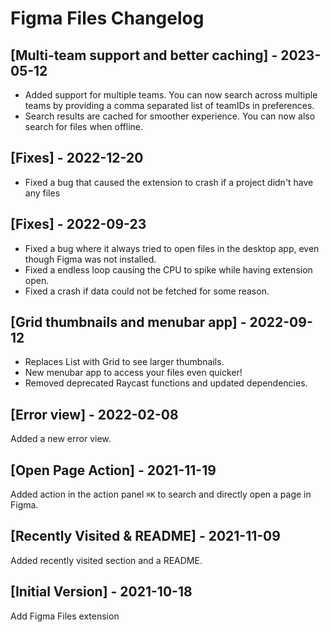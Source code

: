 # Figma Files Changelog

## [Multi-team support and better caching] - 2023-05-12

 - Added support for multiple teams. You can now search across multiple teams by providing a comma separated list of teamIDs in preferences.
 - Search results are cached for smoother experience. You can now also search for files when offline.

## [Fixes] - 2022-12-20

- Fixed a bug that caused the extension to crash if a project didn't have any files

## [Fixes] - 2022-09-23

- Fixed a bug where it always tried to open files in the desktop app, even though Figma was not installed.
- Fixed a endless loop causing the CPU to spike while having extension open.
- Fixed a crash if data could not be fetched for some reason.

## [Grid thumbnails and menubar app] - 2022-09-12

- Replaces List with Grid to see larger thumbnails.
- New menubar app to access your files even quicker!
- Removed deprecated Raycast functions and updated dependencies.

## [Error view] - 2022-02-08

Added a new error view.

## [Open Page Action] - 2021-11-19

Added action in the action panel `⌘K` to search and directly open a page in Figma.

## [Recently Visited & README] - 2021-11-09

Added recently visited section and a README.

## [Initial Version] - 2021-10-18

Add Figma Files extension
